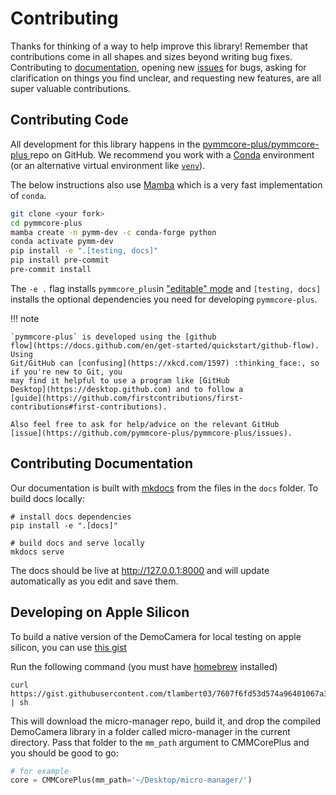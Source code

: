 # Contributing

Thanks for thinking of a way to help improve this library! Remember that
contributions come in all shapes and sizes beyond writing bug fixes.
Contributing to [documentation](#contributing-documentation), opening new
[issues](https://github.com/pymmcore-plus/pymmcore-plus/issues) for bugs, asking
for clarification on things you find unclear, and requesting new features, are
all super valuable contributions.

## Contributing Code

All development for this library happens in the
[pymmcore-plus/pymmcore-plus
](https://github.com/pymmcore-plus/pymmcore-plus) repo on GitHub. We recommend you work
with a [Conda](https://www.anaconda.com/products/individual) environment (or an
alternative virtual environment like
[`venv`](https://docs.python.org/3/library/venv.html)).

The below instructions also use
[Mamba](https://github.com/mamba-org/mamba#the-fast-cross-platform-package-manager)
which is a very fast implementation of `conda`.

```bash
git clone <your fork>
cd pymmcore-plus
mamba create -n pymm-dev -c conda-forge python
conda activate pymm-dev
pip install -e ".[testing, docs]"
pip install pre-commit
pre-commit install
```

The `-e .` flag installs `pymmcore_plus`in ["editable"
mode](https://pip.pypa.io/en/stable/cli/pip_install/#editable-installs) and
`[testing, docs]` installs the optional dependencies you need for developing
`pymmcore-plus`.

!!! note

    `pymmcore-plus` is developed using the [github
    flow](https://docs.github.com/en/get-started/quickstart/github-flow). Using
    Git/GitHub can [confusing](https://xkcd.com/1597) :thinking_face:, so if you're new to Git, you
    may find it helpful to use a program like [GitHub
    Desktop](https://desktop.github.com) and to follow a
    [guide](https://github.com/firstcontributions/first-contributions#first-contributions).

    Also feel free to ask for help/advice on the relevant GitHub
    [issue](https://github.com/pymmcore-plus/pymmcore-plus/issues).

## Contributing Documentation

Our documentation is built with [mkdocs](https://www.mkdocs.org/) from the files
in the `docs` folder.  To build docs locally:

```shell
# install docs dependencies
pip install -e ".[docs]"

# build docs and serve locally
mkdocs serve
```

The docs should be live at <http://127.0.0.1:8000> and will update automatically
as you edit and save them.

## Developing on Apple Silicon

To build a native version of the DemoCamera for local testing on apple silicon, you
can use [this gist](https://gist.github.com/tlambert03/7607f6fd53d574a96401067a31a9d8fe)

Run the following command (you must have [homebrew](https://brew.sh) installed)

```shell
curl https://gist.githubusercontent.com/tlambert03/7607f6fd53d574a96401067a31a9d8fe/raw/a9478e03d3f2eaba3bc8d2a1761f597f13e00666/build_mm.sh | sh
```

This will download the micro-manager repo, build it, and drop the compiled DemoCamera
library in a folder called micro-manager in the current directory.
Pass that folder to the `mm_path` argument to CMMCorePlus and you should be good to go:

```py
# for example
core = CMMCorePlus(mm_path='~/Desktop/micro-manager/')
```
